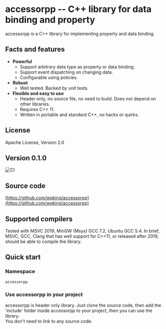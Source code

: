 # accessorpp -- C++ library for data binding and property

accessorpp is a C++ library for implementing property and data binding.

## Facts and features

- **Powerful**
    - Support arbitrary data type as property or data binding.
	- Support event dispatching on changing data.
    - Configurable using policies.
- **Robust**
    - Well tested. Backed by unit tests.
- **Flexible and easy to use**
    - Header only, no source file, no need to build. Does not depend on other libraries.
    - Requires C++ 11.
    - Written in portable and standard C++, no hacks or quirks.

## License

Apache License, Version 2.0  

## Version 0.1.0
![CI](https://github.com/wqking/accessorpp/workflows/CI/badge.svg)

## Source code

[https://github.com/wqking/accessorpp](https://github.com/wqking/accessorpp)

## Supported compilers

Tested with MSVC 2019, MinGW (Msys) GCC 7.2, Ubuntu GCC 5.4.
In brief, MSVC, GCC, Clang that has well support for C++11, or released after 2019, should be able to compile the library.

## Quick start

### Namespace

`accessorpp`

### Use accessorpp in your project

accessorpp is header only library. Just clone the source code, then add the 'include' folder inside accessorpp to your project, then you can use the library.  
You don't need to link to any source code.  

